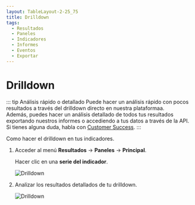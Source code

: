 ```yaml
---
layout: TableLayout-2-25_75
title: Drilldown
tags:
  - Resultados
  - Paneles
  - Indicadores
  - Informes
  - Eventos
  - Exportar
---
```

# Drilldown

::: tip Análisis rápido o detallado
Puede hacer un análisis rápido con pocos resultados a través del drilldown directo en nuestra plataformaa.<br>
Además, puedes hacer un análisis detallado de todos tus resultados exportando nuestros informes o accediendo a tus datos a través de la API.<br>
Si tienes alguna duda, habla con [Customer Success](mailto:cs@phishx.io).
:::

Como hacer el drilldown en tus indicadores.

1. Acceder al menú **Resultados** -> **Paneles** -> **Principal**.

   Hacer clic en una **serie del indicador**.

   ![Drilldown](https://cdn.phishx.io/phishx-docs/images/phishx_results_dashboard_main_11_drilldown.webp)

2. Analizar los resultados detallados de tu drilldown.

   ![Drilldown](https://cdn.phishx.io/phishx-docs/images/phishx_results_dashboard_main_12_drilldown.webp)
